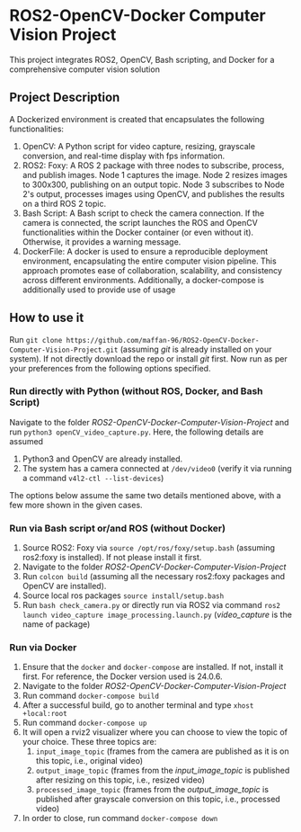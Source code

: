 # ROS2-OpenCV-Docker Computer Vision Project
 This project integrates ROS2, OpenCV, Bash scripting, and Docker for a comprehensive computer vision solution

## Project Description
A Dockerized environment is created that encapsulates the following functionalities:
1. OpenCV: A Python script for video capture, resizing, grayscale conversion, and real-time display with fps information.
2. ROS2: Foxy: A ROS 2 package with three nodes to subscribe, process, and publish images. Node 1 captures the image. Node 2 resizes images to 300x300, publishing on an output topic. Node 3 subscribes to Node 2's output, processes images using OpenCV, and publishes the results on a third ROS 2 topic.
3. Bash Script: A Bash script to check the camera connection. If the camera is connected, the script launches the ROS and OpenCV functionalities within the Docker container (or even without it). Otherwise, it provides a warning message.
4. DockerFile: A docker is used to ensure a reproducible deployment environment, encapsulating the entire computer vision pipeline. This approach promotes ease of collaboration, scalability, and consistency across different environments. Additionally, a docker-compose is additionally used to provide use of usage 

## How to use it
Run ```git clone https://github.com/maffan-96/ROS2-OpenCV-Docker-Computer-Vision-Project.git``` (assuming _git_ is already installed on your system). If not directly download the repo or install _git_ first. Now run as per your preferences from the following options specified.
   
 ### Run directly with Python (without ROS, Docker, and Bash Script)
 Navigate to the folder _ROS2-OpenCV-Docker-Computer-Vision-Project_ and run ```python3 openCV_video_capture.py```. Here, the following details are assumed
 1. Python3 and OpenCV are already installed.
 2. The system has a camera connected at ```/dev/video0``` (verify it via running a command ```v4l2-ctl --list-devices```)

The options below assume the same two details mentioned above, with a few more shown in the given cases.  
 
 ### Run via Bash script or/and ROS (without Docker)
 1. Source ROS2: Foxy via ```source /opt/ros/foxy/setup.bash``` (assuming ros2:foxy is installed). If not please install it first.
 1. Navigate to the folder _ROS2-OpenCV-Docker-Computer-Vision-Project_
 2. Run ```colcon build``` (assuming all the necessary ros2:foxy packages and OpenCV are installed).
 3. Source local ros packages ```source install/setup.bash```
 4. Run ```bash check_camera.py``` or directly run via ROS2 via command ```ros2 launch video_capture image_processing.launch.py``` (_video_capture_ is the name of package)
 
  ### Run via Docker
  1. Ensure that the ```docker``` and ```docker-compose``` are installed. If not, install it first. For reference, the Docker version used is 24.0.6.
  2. Navigate to the folder _ROS2-OpenCV-Docker-Computer-Vision-Project_
  3. Run command ```docker-compose build```
  4. After a successful build, go to another terminal and type ```xhost +local:root```
  5. Run command ```docker-compose up```
  6. It will open a rviz2 visualizer where you can choose to view the topic of your choice. These three topics are:
      1.  ```input_image_topic``` (frames from the camera are published as it is on this topic, i.e., original video)
      2.  ```output_image_topic``` (frames from the _input_image_topic_ is published after resizing on this topic, i.e., resized video)
      3.  ```processed_image_topic``` (frames from the _output_image_topic_ is published after grayscale conversion on this topic, i.e., processed video)
  7. In order to close, run command ```docker-compose down```
    
 
    

    

    
         
     
